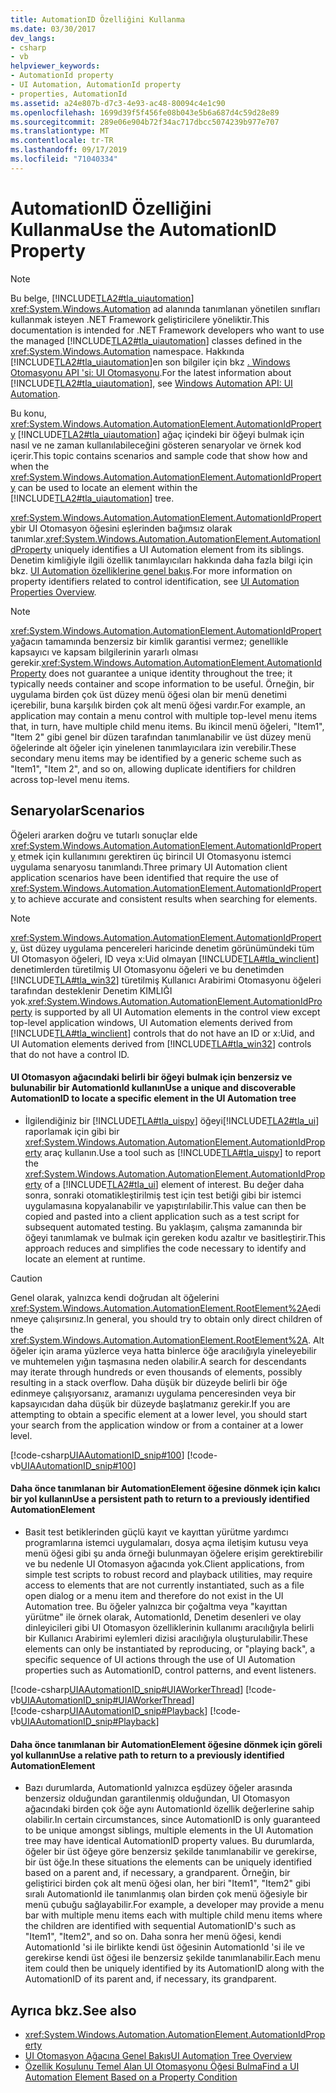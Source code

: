 ```yaml
---
title: AutomationID Özelliğini Kullanma
ms.date: 03/30/2017
dev_langs:
- csharp
- vb
helpviewer_keywords:
- AutomationId property
- UI Automation, AutomationId property
- properties, AutomationId
ms.assetid: a24e807b-d7c3-4e93-ac48-80094c4e1c90
ms.openlocfilehash: 1699d39f5f456fe08b043e5b6a687d4c59d28e89
ms.sourcegitcommit: 289e06e904b72f34ac717dbcc5074239b977e707
ms.translationtype: MT
ms.contentlocale: tr-TR
ms.lasthandoff: 09/17/2019
ms.locfileid: "71040334"
---
```

# <a name="use-the-automationid-property"></a><span data-ttu-id="68fbc-102">AutomationID Özelliğini Kullanma</span><span class="sxs-lookup"><span data-stu-id="68fbc-102">Use the AutomationID Property</span></span>
> [!NOTE]
> <span data-ttu-id="68fbc-103">Bu belge, [!INCLUDE[TLA2#tla_uiautomation](../../../includes/tla2sharptla-uiautomation-md.md)] <xref:System.Windows.Automation> ad alanında tanımlanan yönetilen sınıfları kullanmak isteyen .NET Framework geliştiricilere yöneliktir.</span><span class="sxs-lookup"><span data-stu-id="68fbc-103">This documentation is intended for .NET Framework developers who want to use the managed [!INCLUDE[TLA2#tla_uiautomation](../../../includes/tla2sharptla-uiautomation-md.md)] classes defined in the <xref:System.Windows.Automation> namespace.</span></span> <span data-ttu-id="68fbc-104">Hakkında [!INCLUDE[TLA2#tla_uiautomation](../../../includes/tla2sharptla-uiautomation-md.md)]en son bilgiler için bkz [. Windows Otomasyonu API 'si: UI Otomasyonu](https://go.microsoft.com/fwlink/?LinkID=156746).</span><span class="sxs-lookup"><span data-stu-id="68fbc-104">For the latest information about [!INCLUDE[TLA2#tla_uiautomation](../../../includes/tla2sharptla-uiautomation-md.md)], see [Windows Automation API: UI Automation](https://go.microsoft.com/fwlink/?LinkID=156746).</span></span>  
  
 <span data-ttu-id="68fbc-105">Bu konu, <xref:System.Windows.Automation.AutomationElement.AutomationIdProperty> [!INCLUDE[TLA2#tla_uiautomation](../../../includes/tla2sharptla-uiautomation-md.md)] ağaç içindeki bir öğeyi bulmak için nasıl ve ne zaman kullanılabileceğini gösteren senaryolar ve örnek kod içerir.</span><span class="sxs-lookup"><span data-stu-id="68fbc-105">This topic contains scenarios and sample code that show how and when the <xref:System.Windows.Automation.AutomationElement.AutomationIdProperty> can be used to locate an element within the [!INCLUDE[TLA2#tla_uiautomation](../../../includes/tla2sharptla-uiautomation-md.md)] tree.</span></span>  
  
 <span data-ttu-id="68fbc-106"><xref:System.Windows.Automation.AutomationElement.AutomationIdProperty>bir UI Otomasyon öğesini eşlerinden bağımsız olarak tanımlar.</span><span class="sxs-lookup"><span data-stu-id="68fbc-106"><xref:System.Windows.Automation.AutomationElement.AutomationIdProperty> uniquely identifies a UI Automation element from its siblings.</span></span> <span data-ttu-id="68fbc-107">Denetim kimliğiyle ilgili özellik tanımlayıcıları hakkında daha fazla bilgi için bkz. [UI Automation özelliklerine genel bakış](ui-automation-properties-overview.md).</span><span class="sxs-lookup"><span data-stu-id="68fbc-107">For more information on property identifiers related to control identification, see [UI Automation Properties Overview](ui-automation-properties-overview.md).</span></span>  
  
> [!NOTE]
> <span data-ttu-id="68fbc-108"><xref:System.Windows.Automation.AutomationElement.AutomationIdProperty>ağacın tamamında benzersiz bir kimlik garantisi vermez; genellikle kapsayıcı ve kapsam bilgilerinin yararlı olması gerekir.</span><span class="sxs-lookup"><span data-stu-id="68fbc-108"><xref:System.Windows.Automation.AutomationElement.AutomationIdProperty> does not guarantee a unique identity throughout the tree; it typically needs container and scope information to be useful.</span></span> <span data-ttu-id="68fbc-109">Örneğin, bir uygulama birden çok üst düzey menü öğesi olan bir menü denetimi içerebilir, buna karşılık birden çok alt menü öğesi vardır.</span><span class="sxs-lookup"><span data-stu-id="68fbc-109">For example, an application may contain a menu control with multiple top-level menu items that, in turn, have multiple child menu items.</span></span> <span data-ttu-id="68fbc-110">Bu ikincil menü öğeleri, "Item1", "Item 2" gibi genel bir düzen tarafından tanımlanabilir ve üst düzey menü öğelerinde alt öğeler için yinelenen tanımlayıcılara izin verebilir.</span><span class="sxs-lookup"><span data-stu-id="68fbc-110">These secondary menu items may be identified by a generic scheme such as "Item1", "Item 2", and so on, allowing duplicate identifiers for children across top-level menu items.</span></span>  
  
## <a name="scenarios"></a><span data-ttu-id="68fbc-111">Senaryolar</span><span class="sxs-lookup"><span data-stu-id="68fbc-111">Scenarios</span></span>  
 <span data-ttu-id="68fbc-112">Öğeleri ararken doğru ve tutarlı sonuçlar elde <xref:System.Windows.Automation.AutomationElement.AutomationIdProperty> etmek için kullanımını gerektiren üç birincil UI Otomasyonu istemci uygulama senaryosu tanımlandı.</span><span class="sxs-lookup"><span data-stu-id="68fbc-112">Three primary UI Automation client application scenarios have been identified that require the use of <xref:System.Windows.Automation.AutomationElement.AutomationIdProperty> to achieve accurate and consistent results when searching for elements.</span></span>  
  
> [!NOTE]
> <span data-ttu-id="68fbc-113"><xref:System.Windows.Automation.AutomationElement.AutomationIdProperty>, üst düzey uygulama pencereleri haricinde denetim görünümündeki tüm UI Otomasyon öğeleri, ID veya x:Uid olmayan [!INCLUDE[TLA#tla_winclient](../../../includes/tlasharptla-winclient-md.md)] denetimlerden türetilmiş UI Otomasyonu öğeleri ve bu denetimden [!INCLUDE[TLA#tla_win32](../../../includes/tlasharptla-win32-md.md)] türetilmiş Kullanıcı Arabirimi Otomasyonu öğeleri tarafından desteklenir Denetim KIMLIĞI yok.</span><span class="sxs-lookup"><span data-stu-id="68fbc-113"><xref:System.Windows.Automation.AutomationElement.AutomationIdProperty> is supported by all UI Automation elements in the control view except top-level application windows, UI Automation elements derived from [!INCLUDE[TLA#tla_winclient](../../../includes/tlasharptla-winclient-md.md)] controls that do not have an ID or x:Uid, and UI Automation elements derived from [!INCLUDE[TLA#tla_win32](../../../includes/tlasharptla-win32-md.md)] controls that do not have a control ID.</span></span>  
  
#### <a name="use-a-unique-and-discoverable-automationid-to-locate-a-specific-element-in-the-ui-automation-tree"></a><span data-ttu-id="68fbc-114">UI Otomasyon ağacındaki belirli bir öğeyi bulmak için benzersiz ve bulunabilir bir AutomationId kullanın</span><span class="sxs-lookup"><span data-stu-id="68fbc-114">Use a unique and discoverable AutomationID to locate a specific element in the UI Automation tree</span></span>  
  
- <span data-ttu-id="68fbc-115">İlgilendiğiniz bir [!INCLUDE[TLA#tla_uispy](../../../includes/tlasharptla-uispy-md.md)] öğeyi[!INCLUDE[TLA2#tla_ui](../../../includes/tla2sharptla-ui-md.md)] raporlamak için gibi bir <xref:System.Windows.Automation.AutomationElement.AutomationIdProperty> araç kullanın.</span><span class="sxs-lookup"><span data-stu-id="68fbc-115">Use a tool such as [!INCLUDE[TLA#tla_uispy](../../../includes/tlasharptla-uispy-md.md)] to report the <xref:System.Windows.Automation.AutomationElement.AutomationIdProperty> of a [!INCLUDE[TLA2#tla_ui](../../../includes/tla2sharptla-ui-md.md)] element of interest.</span></span> <span data-ttu-id="68fbc-116">Bu değer daha sonra, sonraki otomatikleştirilmiş test için test betiği gibi bir istemci uygulamasına kopyalanabilir ve yapıştırılabilir.</span><span class="sxs-lookup"><span data-stu-id="68fbc-116">This value can then be copied and pasted into a client application such as a test script for subsequent automated testing.</span></span> <span data-ttu-id="68fbc-117">Bu yaklaşım, çalışma zamanında bir öğeyi tanımlamak ve bulmak için gereken kodu azaltır ve basitleştirir.</span><span class="sxs-lookup"><span data-stu-id="68fbc-117">This approach reduces and simplifies the code necessary to identify and locate an element at runtime.</span></span>  
  
> [!CAUTION]
> <span data-ttu-id="68fbc-118">Genel olarak, yalnızca kendi doğrudan alt öğelerini <xref:System.Windows.Automation.AutomationElement.RootElement%2A>edinmeye çalışırsınız.</span><span class="sxs-lookup"><span data-stu-id="68fbc-118">In general, you should try to obtain only direct children of the <xref:System.Windows.Automation.AutomationElement.RootElement%2A>.</span></span> <span data-ttu-id="68fbc-119">Alt öğeler için arama yüzlerce veya hatta binlerce öğe aracılığıyla yineleyebilir ve muhtemelen yığın taşmasına neden olabilir.</span><span class="sxs-lookup"><span data-stu-id="68fbc-119">A search for descendants may iterate through hundreds or even thousands of elements, possibly resulting in a stack overflow.</span></span> <span data-ttu-id="68fbc-120">Daha düşük bir düzeyde belirli bir öğe edinmeye çalışıyorsanız, aramanızı uygulama penceresinden veya bir kapsayıcıdan daha düşük bir düzeyde başlatmanız gerekir.</span><span class="sxs-lookup"><span data-stu-id="68fbc-120">If you are attempting to obtain a specific element at a lower level, you should start your search from the application window or from a container at a lower level.</span></span>  
  
 [!code-csharp[UIAAutomationID_snip#100](../../../samples/snippets/csharp/VS_Snippets_Wpf/UIAAutomationID_snip/CSharp/FindByAutomationID.xaml.cs#100)]
 [!code-vb[UIAAutomationID_snip#100](../../../samples/snippets/visualbasic/VS_Snippets_Wpf/UIAAutomationID_snip/VisualBasic/FindByAutomationID.xaml.vb#100)]  
  
#### <a name="use-a-persistent-path-to-return-to-a-previously-identified-automationelement"></a><span data-ttu-id="68fbc-121">Daha önce tanımlanan bir AutomationElement öğesine dönmek için kalıcı bir yol kullanın</span><span class="sxs-lookup"><span data-stu-id="68fbc-121">Use a persistent path to return to a previously identified AutomationElement</span></span>  
  
- <span data-ttu-id="68fbc-122">Basit test betiklerinden güçlü kayıt ve kayıttan yürütme yardımcı programlarına istemci uygulamaları, dosya açma iletişim kutusu veya menü öğesi gibi şu anda örneği bulunmayan öğelere erişim gerektirebilir ve bu nedenle UI Otomasyon ağacında yok.</span><span class="sxs-lookup"><span data-stu-id="68fbc-122">Client applications, from simple test scripts to robust record and playback utilities, may require access to elements that are not currently instantiated, such as a file open dialog or a menu item and therefore do not exist in the UI Automation tree.</span></span> <span data-ttu-id="68fbc-123">Bu öğeler yalnızca bir çoğaltma veya "kayıttan yürütme" ile örnek olarak, AutomationId, Denetim desenleri ve olay dinleyicileri gibi UI Otomasyon özelliklerinin kullanımı aracılığıyla belirli bir Kullanıcı Arabirimi eylemleri dizisi aracılığıyla oluşturulabilir.</span><span class="sxs-lookup"><span data-stu-id="68fbc-123">These elements can only be instantiated by reproducing, or "playing back", a specific sequence of UI actions through the use of UI Automation properties such as AutomationID, control patterns, and event listeners.</span></span>
  
 [!code-csharp[UIAAutomationID_snip#UIAWorkerThread](../../../samples/snippets/csharp/VS_Snippets_Wpf/UIAAutomationID_snip/CSharp/FindByAutomationID.xaml.cs#uiaworkerthread)]
 [!code-vb[UIAAutomationID_snip#UIAWorkerThread](../../../samples/snippets/visualbasic/VS_Snippets_Wpf/UIAAutomationID_snip/VisualBasic/FindByAutomationID.xaml.vb#uiaworkerthread)]  
[!code-csharp[UIAAutomationID_snip#Playback](../../../samples/snippets/csharp/VS_Snippets_Wpf/UIAAutomationID_snip/CSharp/FindByAutomationID.xaml.cs#playback)]
[!code-vb[UIAAutomationID_snip#Playback](../../../samples/snippets/visualbasic/VS_Snippets_Wpf/UIAAutomationID_snip/VisualBasic/FindByAutomationID.xaml.vb#playback)]  
  
#### <a name="use-a-relative-path-to-return-to-a-previously-identified-automationelement"></a><span data-ttu-id="68fbc-124">Daha önce tanımlanan bir AutomationElement öğesine dönmek için göreli yol kullanın</span><span class="sxs-lookup"><span data-stu-id="68fbc-124">Use a relative path to return to a previously identified AutomationElement</span></span>  
  
- <span data-ttu-id="68fbc-125">Bazı durumlarda, AutomationId yalnızca eşdüzey öğeler arasında benzersiz olduğundan garantilenmiş olduğundan, UI Otomasyon ağacındaki birden çok öğe aynı AutomationId özellik değerlerine sahip olabilir.</span><span class="sxs-lookup"><span data-stu-id="68fbc-125">In certain circumstances, since AutomationID is only guaranteed to be unique amongst siblings, multiple elements in the UI Automation tree may have identical AutomationID property values.</span></span> <span data-ttu-id="68fbc-126">Bu durumlarda, öğeler bir üst öğeye göre benzersiz şekilde tanımlanabilir ve gerekirse, bir üst öğe.</span><span class="sxs-lookup"><span data-stu-id="68fbc-126">In these situations the elements can be uniquely identified based on a parent and, if necessary, a grandparent.</span></span> <span data-ttu-id="68fbc-127">Örneğin, bir geliştirici birden çok alt menü öğesi olan, her biri "Item1", "Item2" gibi sıralı AutomationId ile tanımlanmış olan birden çok menü öğesiyle bir menü çubuğu sağlayabilir.</span><span class="sxs-lookup"><span data-stu-id="68fbc-127">For example, a developer may provide a menu bar with multiple menu items each with multiple child menu items where the children are identified with sequential AutomationID's such as "Item1", "Item2", and so on.</span></span> <span data-ttu-id="68fbc-128">Daha sonra her menü öğesi, kendi AutomationId 'si ile birlikte kendi üst öğesinin AutomationId 'si ile ve gerekirse kendi üst öğesi ile benzersiz şekilde tanımlanabilir.</span><span class="sxs-lookup"><span data-stu-id="68fbc-128">Each menu item could then be uniquely identified by its AutomationID along with the AutomationID of its parent and, if necessary, its grandparent.</span></span>  
  
## <a name="see-also"></a><span data-ttu-id="68fbc-129">Ayrıca bkz.</span><span class="sxs-lookup"><span data-stu-id="68fbc-129">See also</span></span>

- <xref:System.Windows.Automation.AutomationElement.AutomationIdProperty>
- [<span data-ttu-id="68fbc-130">UI Otomasyon Ağacına Genel Bakış</span><span class="sxs-lookup"><span data-stu-id="68fbc-130">UI Automation Tree Overview</span></span>](ui-automation-tree-overview.md)
- [<span data-ttu-id="68fbc-131">Özellik Koşulunu Temel Alan UI Otomasyonu Öğesi Bulma</span><span class="sxs-lookup"><span data-stu-id="68fbc-131">Find a UI Automation Element Based on a Property Condition</span></span>](find-a-ui-automation-element-based-on-a-property-condition.md)
